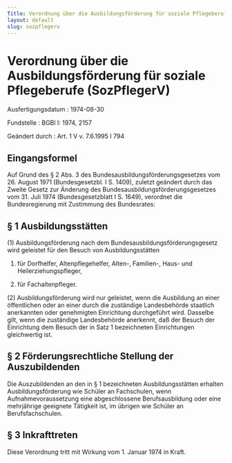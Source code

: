 ```yaml
---
Title: Verordnung über die Ausbildungsförderung für soziale Pflegeberufe
layout: default
slug: sozpflegerv
---
```


# Verordnung über die Ausbildungsförderung für soziale Pflegeberufe (SozPflegerV)

Ausfertigungsdatum
:   1974-08-30

Fundstelle
:   BGBl I: 1974, 2157

Geändert durch
:   Art. 1 V v. 7.6.1995 I 794


## Eingangsformel

Auf Grund des § 2 Abs. 3 des Bundesausbildungsförderungsgesetzes vom
26\. August 1971 (Bundesgesetzbl. I S. 1409), zuletzt geändert durch
das Zweite Gesetz zur Änderung des Bundesausbildungsförderungsgesetzes
vom 31. Juli 1974 (Bundesgesetzblatt I S. 1649), verordnet die
Bundesregierung mit Zustimmung des Bundesrates:


## § 1 Ausbildungsstätten

(1) Ausbildungsförderung nach dem Bundesausbildungsförderungsgesetz
wird geleistet für den Besuch von Ausbildungsstätten

1.  für Dorfhelfer, Altenpflegehelfer, Alten-, Familien-, Haus- und
    Heilerziehungspfleger,


2.  für Fachaltenpfleger.




(2) Ausbildungsförderung wird nur geleistet, wenn die Ausbildung an
einer öffentlichen oder an einer durch die zuständige Landesbehörde
staatlich anerkannten oder genehmigten Einrichtung durchgeführt wird.
Dasselbe gilt, wenn die zuständige Landesbehörde anerkennt, daß der
Besuch der Einrichtung dem Besuch der in Satz 1 bezeichneten
Einrichtungen gleichwertig ist.


## § 2 Förderungsrechtliche Stellung der Auszubildenden

Die Auszubildenden an den in § 1 bezeichneten Ausbildungsstätten
erhalten Ausbildungsförderung wie Schüler an Fachschulen, wenn
Aufnahmevoraussetzung eine abgeschlossene Berufsausbildung oder eine
mehrjährige geeignete Tätigkeit ist, im übrigen wie Schüler an
Berufsfachschulen.


## § 3 Inkrafttreten

Diese Verordnung tritt mit Wirkung vom 1. Januar 1974 in Kraft.

